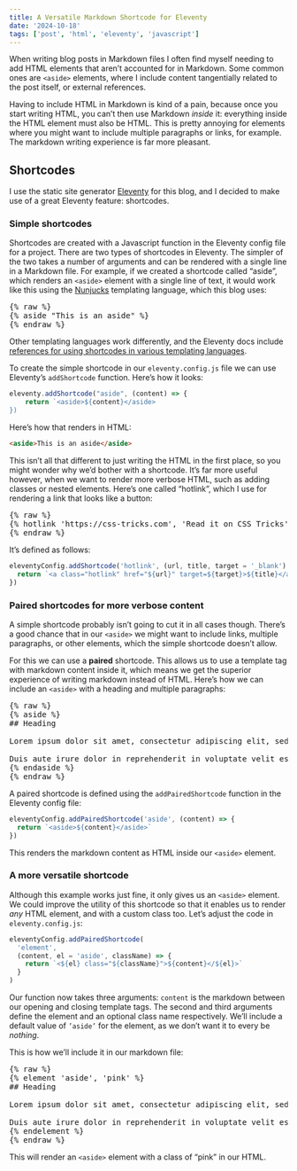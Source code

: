 ```yaml
---
title: A Versatile Markdown Shortcode for Eleventy
date: '2024-10-18'
tags: ['post', 'html', 'eleventy', 'javascript']
---
```


When writing blog posts in Markdown files I often find myself needing to add HTML elements that aren’t accounted for in Markdown. Some common ones are `<aside>` elements, where I include content tangentially related to the post itself, or external references.

Having to include HTML in Markdown is kind of a pain, because once you start writing HTML, you can’t then use Markdown _inside_ it: everything inside the HTML element must also be HTML. This is pretty annoying for elements where you might want to include multiple paragraphs or links, for example. The markdown writing experience is far more pleasant.

## Shortcodes

I use the static site generator [Eleventy](https://www.11ty.dev) for this blog, and I decided to make use of a great Eleventy feature: shortcodes.

### Simple shortcodes

Shortcodes are created with a Javascript function in the Eleventy config file for a project. There are two types of shortcodes in Eleventy. The simpler of the two takes a number of arguments and can be rendered with a single line in a Markdown file. For example, if we created a shortcode called “aside”, which renders an `<aside>` element with a single line of text, it would work like this using the [Nunjucks](https://mozilla.github.io/nunjucks/) templating language, which this blog uses:

<pre class="language-njk">
{% raw %}
{% aside "This is an aside" %}
{% endraw %}
</pre>

Other templating languages work differently, and the Eleventy docs include [references for using shortcodes in various templating languages](https://www.11ty.dev/docs/shortcodes/).

To create the simple shortcode in our `eleventy.config.js` file we can use Eleventy’s `addShortcode` function. Here’s how it looks:

```js
eleventy.addShortcode("aside", (content) => {
	return `<aside>${content}</aside>
})
```

Here’s how that renders in HTML:

```html
<aside>This is an aside</aside>
```

This isn’t all that different to just writing the HTML in the first place, so you might wonder why we’d bother with a shortcode. It’s far more useful however, when we want to render more verbose HTML, such as adding classes or nested elements. Here’s one called “hotlink”, which I use for rendering a link that looks like a button:

<pre class="language-njk">
{% raw %}
{% hotlink 'https://css-tricks.com', 'Read it on CSS Tricks' %}
{% endraw %}
</pre>

It’s defined as follows:

```js
eleventyConfig.addShortcode('hotlink', (url, title, target = '_blank') => {
  return `<a class="hotlink" href="${url}" target=${target}>${title}</a>`
})
```

### Paired shortcodes for more verbose content

A simple shortcode probably isn’t going to cut it in all cases though. There’s a good chance that in our `<aside>` we might want to include links, multiple paragraphs, or other elements, which the simple shortcode doesn’t allow.

For this we can use a **paired** shortcode. This allows us to use a template tag with markdown content inside it, which means we get the superior experience of writing markdown instead of HTML. Here’s how we can include an `<aside>` with a heading and multiple paragraphs:

<pre class="language-njk">
{% raw %}
{% aside %}
## Heading

Lorem ipsum dolor sit amet, consectetur adipiscing elit, sed do eiusmod tempor incididunt ut labore et dolore magna aliqua. Ut enim ad minim veniam, quis nostrud exercitation ullamco laboris nisi ut aliquip ex ea commodo consequat.

Duis aute irure dolor in reprehenderit in voluptate velit esse cillum dolore eu fugiat nulla pariatur.
{% endaside %}
{% endraw %}
</pre>

A paired shortcode is defined using the `addPairedShortcode` function in the Eleventy config file:

```js
eleventyConfig.addPairedShortcode('aside', (content) => {
  return `<aside>${content}</aside>`
})
```

This renders the markdown content as HTML inside our `<aside>` element.

### A more versatile shortcode

Although this example works just fine, it only gives us an `<aside>` element. We could improve the utility of this shortcode so that it enables us to render _any_ HTML element, and with a custom class too. Let’s adjust the code in `eleventy.config.js`:

```js
eleventyConfig.addPairedShortcode(
  'element',
  (content, el = 'aside', className) => {
    return `<${el} class="${className}">${content}</${el}>`
  }
)
```

Our function now takes three arguments: `content` is the markdown between our opening and closing template tags. The second and third arguments define the element and an optional class name respectively. We’ll include a default value of `’aside’` for the element, as we don’t want it to every be _nothing_.

This is how we’ll include it in our markdown file:

<pre class="language-njk">
{% raw %}
{% element 'aside', 'pink' %}
## Heading

Lorem ipsum dolor sit amet, consectetur adipiscing elit, sed do eiusmod tempor incididunt ut labore et dolore magna aliqua. Ut enim ad minim veniam, quis nostrud exercitation ullamco laboris nisi ut aliquip ex ea commodo consequat.

Duis aute irure dolor in reprehenderit in voluptate velit esse cillum dolore eu fugiat nulla pariatur.
{% endelement %}
{% endraw %}
</pre>

This will render an `<aside>` element with a class of “pink” in our HTML.
